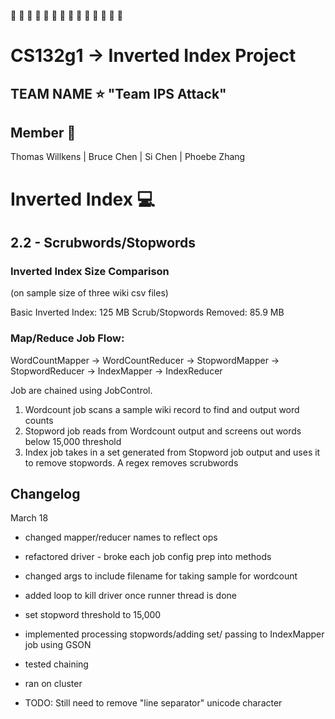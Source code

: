 :gem: :gem: :gem: :gem: :gem: :gem: :gem: :gem: :gem: :gem: :gem: :gem: :gem: :gem:

# CS132g1 -> Inverted Index Project
## TEAM NAME :star: "Team IPS Attack"
## Member :book:
Thomas Willkens | Bruce Chen | Si Chen | Phoebe Zhang

# Inverted Index :computer:

## 2.2 - Scrubwords/Stopwords

### Inverted Index Size Comparison 
(on sample size of three wiki csv files)

Basic Inverted Index: 125 MB
Scrub/Stopwords Removed: 85.9 MB

### Map/Reduce Job Flow:
WordCountMapper -> WordCountReducer -> StopwordMapper -> StopwordReducer -> IndexMapper -> IndexReducer

Job are chained using JobControl.

1. Wordcount job scans a sample wiki record to find and output word counts
2. Stopword job reads from Wordcount output and screens out words below 15,000 threshold
3. Index job takes in a set generated from Stopword job output and uses it to remove stopwords. A regex removes scrubwords

## Changelog
March 18
- changed mapper/reducer names to reflect ops
- refactored driver - broke each job config prep into methods
- changed args to include filename for taking sample for wordcount
- added loop to kill driver once runner thread is done
- set stopword threshold to 15,000
- implemented processing stopwords/adding set/ passing to IndexMapper job using GSON
- tested chaining
- ran on cluster

- TODO: Still need to remove "line separator" unicode character
